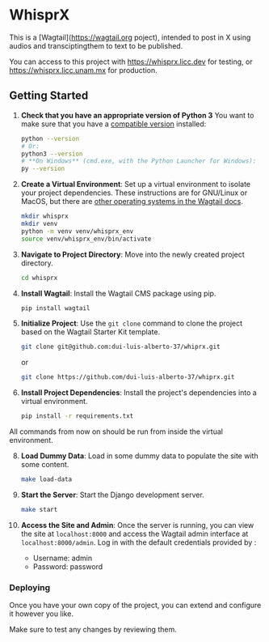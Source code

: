 # WhisprX

This is a [Wagtail](https://wagtail.org poject), intended to post in X using audios and transciptingthem to text to be published.

You can access to this project with https://whisprx.licc.dev for testing, or https://whisprx.licc.unam.mx for production.

## Getting Started

1. **Check that you have an appropriate version of Python 3** You want to make sure that you have a [compatible version](https://docs.wagtail.org/en/stable/releases/upgrading.html#compatible-django-python-versions) installed:

   ```sh
   python --version
   # Or:
   python3 --version
   # **On Windows** (cmd.exe, with the Python Launcher for Windows):
   py --version
   ```

2. **Create a Virtual Environment**: Set up a virtual environment to isolate your project dependencies. These instructions are for GNU/Linux or MacOS, but there are [other operating systems in the Wagtail docs](https://docs.wagtail.org/en/stable/getting_started/tutorial.html#create-and-activate-a-virtual-environment).

   ```bash
   mkdir whisprx
   mkdir venv
   python -m venv venv/whisprx_env
   source venv/whisprx_env/bin/activate
   ```

3. **Navigate to Project Directory**: Move into the newly created project directory.

   ```bash
   cd whisprx
   ```

4. **Install Wagtail**: Install the Wagtail CMS package using pip.

   ```bash
   pip install wagtail
   ```

5. **Initialize Project**: Use the `git clone` command to clone the project based on the Wagtail Starter Kit template.

   ```bash
   git clone git@github.com:dui-luis-alberto-37/whiprx.git
   ```
   or
   ```bash
   git clone https://github.com/dui-luis-alberto-37/whiprx.git
   ```

7. **Install Project Dependencies**: Install the project's dependencies into a virtual environment.

   ```bash
   pip install -r requirements.txt
   ```

All commands from now on should be run from inside the virtual environment.

8. **Load Dummy Data**: Load in some dummy data to populate the site with some content.

   ```bash
   make load-data
   ```

9. **Start the Server**: Start the Django development server.

   ```bash
   make start
   ```

10. **Access the Site and Admin**: Once the server is running, you can view the site at `localhost:8000` and access the Wagtail admin interface at `localhost:8000/admin`. Log in with the default credentials provided by :

    - Username: admin
    - Password: password

### Deploying

Once you have your own copy of the project, you can extend and configure it however you like.


Make sure to test any changes by reviewing them.
